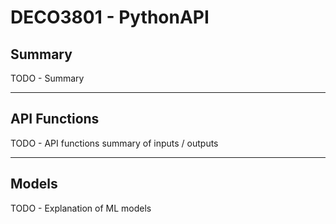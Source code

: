 
# DECO3801 - PythonAPI

## Summary

TODO - Summary

---

## API Functions

TODO - API functions summary of inputs / outputs

---

## Models

TODO - Explanation of ML models
